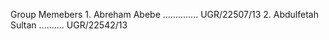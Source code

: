 Group Memebers 
      1. Abreham Abebe .............. UGR/22507/13
      2. Abdulfetah Sultan .......... UGR/22542/13
      

